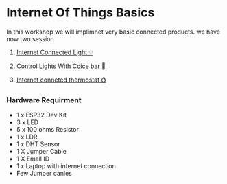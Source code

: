 # Internet Of Things Basics


In this workshop we will implimnet very basic connected products.  we have now two session



1. [Internet Connected Light 💡 ](ConnectedLight/readme.md)

2. [Control Lights With Coice bar 🎤](Voicecontrolled_light_adafruitio/README.md)

3. [Internet conneted thermostat ⌚]()

### Hardware Requirment 

* 1 x ESP32 Dev Kit 
* 3 x LED 
* 5 x 100 ohms Resistor
* 1 x LDR
* 1 x DHT Sensor 
* 1 X Jumper Cable
* 1 X Email ID 
* 1 x Laptop with internet connection
* Few Jumper canles   


